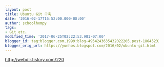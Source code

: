 ```yaml
---
layout: post
title: Ubuntu Git 구축
date: '2016-02-17T16:52:00.000-08:00'
author: schoolhompy
tags:
- Git etc.
modified_time: '2017-06-25T02:22:53.981-07:00'
blogger_id: tag:blogger.com,1999:blog-4954243635432022205.post-1864523242847950869
blogger_orig_url: https://yunhos.blogspot.com/2016/02/ubuntu-git.html
---
```


http://webdir.tistory.com/220